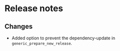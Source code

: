 # Release notes

## Changes

- Added option to prevent the dependency-update in `generic_prepare_new_release`.
